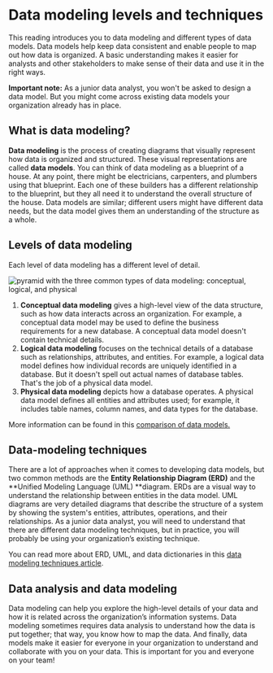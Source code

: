# Data modeling levels and techniques

This reading introduces you to data modeling and different types of data models. Data models help keep data consistent and enable people to map out how data is organized. A basic understanding makes it easier for analysts and other stakeholders to make sense of their data and use it in the right ways.

**Important note:** As a junior data analyst, you won't be asked to design a data model. But you might come across existing data models your organization already has in place.

## What is data modeling?

**Data modeling** is the process of creating diagrams that visually represent how data is organized and structured.  These visual representations are called **data models**. You can think of data modeling as a blueprint of a house. At any point, there might be electricians, carpenters, and plumbers using that blueprint. Each one of these builders has a different relationship to the blueprint, but they all need it to understand the overall structure of the house. Data models are similar; different users might have different data needs, but the data model gives them an understanding of the structure as a whole.

## Levels of data modeling

Each level of data modeling has a different level of detail.

![pyramid with the three common types of data modeling: conceptual, logical, and physical](https://d3c33hcgiwev3.cloudfront.net/imageAssetProxy.v1/CFnznQrXRhaZ850K1_YW7w_32345423f15a4115961a22948e080610_Screen-Shot-2021-01-08-at-2.28.52-PM.png?expiry=1719446400000&hmac=3x96agMj0WLbrrOH3ghAsN6JgHumovt06BW14c6fbQA)

1. **Conceptual data modeling** gives a high-level view of the data structure, such as how data interacts across an organization. For example, a conceptual data model may be used to define the business requirements for a new database. A conceptual data model doesn't contain technical details.
2. **Logical data modeling** focuses on the technical details of a database such as relationships, attributes, and entities. For example, a logical data model defines how individual records are uniquely identified in a database. But it doesn't spell out actual names of database tables. That's the job of a physical data model.
3. **Physical data modeling** depicts how a database operates. A physical data model defines all entities and attributes used; for example, it includes table names, column names, and data types for the database.

More information can be found in this [comparison of data models.](https://www.1keydata.com/datawarehousing/data-modeling-levels.html "comparison of data models")

## Data-modeling techniques

There are a lot of approaches when it comes to developing data models, but two common methods are the **Entity Relationship Diagram (ERD)** and the **Unified Modeling Language (UML) **diagram. ERDs are a visual way to understand the relationship between entities in the data model. UML diagrams are very detailed diagrams that describe the structure of a system by showing the system's entities, attributes, operations, and their relationships. As a junior data analyst, you will need to understand that there are different data modeling techniques, but in practice, you will probably be using your organization’s existing technique.

You can read more about ERD, UML, and data dictionaries in this [data modeling techniques article](https://dataedo.com/blog/basic-data-modeling-techniques "data modeling techniques article").

## Data analysis and data modeling

Data modeling can help you explore the high-level details of your data and how it is related across the organization’s information systems. Data modeling sometimes requires data analysis to understand how the data is put together; that way, you know how to map the data. And finally, data models make it easier for everyone in your organization to understand and collaborate with you on your data. This is important for you and everyone on your team!

